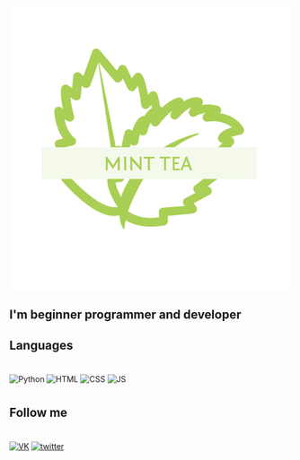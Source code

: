 ![header](https://github.com/xMintTea/XMintTea/blob/main/assets/minttea.png)

## I'm beginner programmer and developer

## Languages
#
![Python](https://img.shields.io/badge/-Python-FFD43B?style=for-the-badge&logo=Python&logoColor=306998) ![HTML](https://img.shields.io/badge/-HTML-202020?style=for-the-badge&logo=html5&logoColor=FF5733) ![CSS](https://img.shields.io/badge/-CSS-202020?style=for-the-badge&logo=css3&logoColor=264de4) ![JS](https://img.shields.io/badge/-JavaScript-323330?style=for-the-badge&logo=javascript&logoColor=f0db4f)
#

## Follow me

#
[![VK](https://img.shields.io/badge/-VK-b8b8bb?style=for-the-badge&logo=vk&logoColor=486a8d)](https://vk.com/eeveewasnottaken) [![twitter](https://img.shields.io/badge/-Twitter-14171A?style=for-the-badge&logo=twitter&logoColor=1DA1F2)](https://twitter.com/MintTea2077)

#

